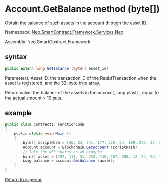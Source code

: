 # Account.GetBalance method (byte[])

Obtain the balance of such assets in the account through the asset ID.

Namespace: [Neo.SmartContract.Framework.Services.Neo](../../neo.md)

Assembly: Neo.SmartContract.Framework

## syntax

```c#
public extern long GetBalance (byte[] asset_id)
```

Parameters: Asset ID, the transaction ID of the RegistTransaction when the asset is registered, and the 32-byte byte array.

Return value: the balance of the assets in the account, long plastic, equal to the actual amount × 10 puts.

## example

```c#
public class Contract1: FunctionCode
{
    public static void Main ()
    {
        byte[] scriptHash = {36, 23, 241, 177, 228, 54, 109, 223, 27, 237, 139, 54, 207, 38, 132, 101, 172, 3, 10, 73};
        Account account = Blockchain.GetAccount (scriptHash);
        // Take the NEO shares as an example
        byte[] asset = {197, 111, 51, 252, 110, 207, 205, 12, 34, 92, 74, 179, 86, 254, 229, 147, 144, 175, 133, 96, 190, 147, 15, 174, 190, 116, 166, 218, 255, 124, 155};
        Long balance = account.GetBalance (asset);
    }
}
```



[Return to superior](../Account.md)
